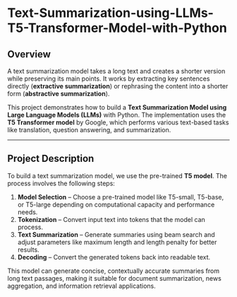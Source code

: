 # Text-Summarization-using-LLMs-T5-Transformer-Model-with-Python

## Overview
A text summarization model takes a long text and creates a shorter version while preserving its main points. It works by extracting key sentences directly (**extractive summarization**) or rephrasing the content into a shorter form (**abstractive summarization**).

This project demonstrates how to build a **Text Summarization Model using Large Language Models (LLMs)** with Python. The implementation uses the **T5 Transformer model** by Google, which performs various text-based tasks like translation, question answering, and summarization.

---

## Project Description
To build a text summarization model, we use the pre-trained **T5 model**. The process involves the following steps:

1. **Model Selection** – Choose a pre-trained model like T5-small, T5-base, or T5-large depending on computational capacity and performance needs.  
2. **Tokenization** – Convert input text into tokens that the model can process.  
3. **Text Summarization** – Generate summaries using beam search and adjust parameters like maximum length and length penalty for better results.  
4. **Decoding** – Convert the generated tokens back into readable text.

This model can generate concise, contextually accurate summaries from long text passages, making it suitable for document summarization, news aggregation, and information retrieval applications.


